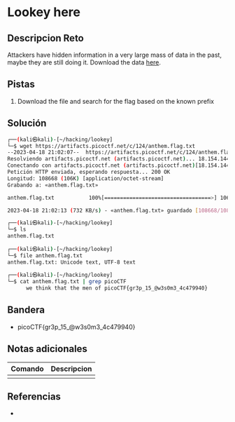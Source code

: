 # Lookey here

## Descripcion Reto
Attackers have hidden information in a very large mass of data in the past, maybe they are still doing it. Download the data [here](https://artifacts.picoctf.net/c/124/anthem.flag.txt).

## Pistas
1. Download the file and search for the flag based on the known prefix

## Solución
```bash
┌──(kali㉿kali)-[~/hacking/lookey]
└─$ wget https://artifacts.picoctf.net/c/124/anthem.flag.txt 
--2023-04-18 21:02:07--  https://artifacts.picoctf.net/c/124/anthem.flag.txt
Resolviendo artifacts.picoctf.net (artifacts.picoctf.net)... 18.154.144.107, 18.154.144.85, 18.154.144.104, ...
Conectando con artifacts.picoctf.net (artifacts.picoctf.net)[18.154.144.107]:443... conectado.
Petición HTTP enviada, esperando respuesta... 200 OK
Longitud: 108668 (106K) [application/octet-stream]
Grabando a: «anthem.flag.txt»

anthem.flag.txt           100%[==================================>] 106.12K  --.-KB/s    en 0.1s    

2023-04-18 21:02:13 (732 KB/s) - «anthem.flag.txt» guardado [108668/108668]

┌──(kali㉿kali)-[~/hacking/lookey]
└─$ ls
anthem.flag.txt
                                                                                                     
┌──(kali㉿kali)-[~/hacking/lookey]
└─$ file anthem.flag.txt 
anthem.flag.txt: Unicode text, UTF-8 text
                                                                                                     
┌──(kali㉿kali)-[~/hacking/lookey]
└─$ cat anthem.flag.txt | grep picoCTF
      we think that the men of picoCTF{gr3p_15_@w3s0m3_4c479940}
```

## Bandera
* picoCTF{gr3p_15_@w3s0m3_4c479940}

## Notas adicionales
| Comando | Descripcion |
|---------|-------------|
|  |  |

## Referencias
- []()